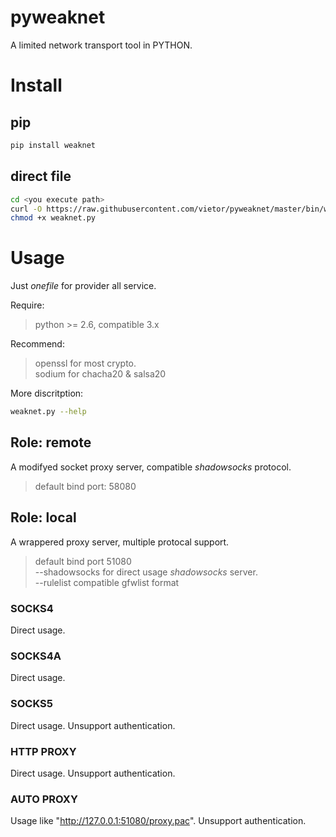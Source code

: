 pyweaknet
========

A limited network transport tool in PYTHON.

# Install

## pip

``` sh
pip install weaknet
```

## direct file

``` sh
cd <you execute path>
curl -O https://raw.githubusercontent.com/vietor/pyweaknet/master/bin/weaknet.py
chmod +x weaknet.py
```

# Usage

Just *onefile* for provider all service.

Require:
> python >= 2.6, compatible 3.x

Recommend:
> openssl for most crypto.  
> sodium for chacha20 & salsa20

More discritption:
```sh
weaknet.py --help
```

## Role: remote

A modifyed socket proxy server, compatible *shadowsocks* protocol.
> default bind port: 58080

## Role: local

A wrappered proxy server, multiple protocal support.
> default bind port 51080  
> --shadowsocks for direct usage *shadowsocks* server.  
> --rulelist compatible gfwlist format

### SOCKS4
Direct usage.

### SOCKS4A
Direct usage.

### SOCKS5
Direct usage. Unsupport authentication.

### HTTP PROXY
Direct usage. Unsupport authentication.

### AUTO PROXY
Usage like "http://127.0.0.1:51080/proxy.pac". Unsupport authentication.


